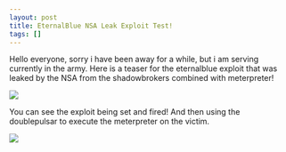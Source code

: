 ```yaml
---
layout: post
title: EternalBlue NSA Leak Exploit Test!
tags: []
---
```

Hello everyone, sorry i have been away for a while, but i am serving currently in the army.
Here is a teaser for the eternalblue exploit that was leaked by the NSA from the shadowbrokers combined with meterpreter!


[![](https://trickster0.files.wordpress.com/2017/04/screenshot-at-2017-04-25-09-26-13.png)](https://trickster0.files.wordpress.com/2017/04/screenshot-at-2017-04-25-09-26-13.png)

You can see the exploit being set and fired! And then using the doublepulsar to execute the meterpreter on the victim.


[![](https://trickster0.files.wordpress.com/2017/04/screenshot-at-2017-04-25-09-28-28.png)](https://trickster0.files.wordpress.com/2017/04/screenshot-at-2017-04-25-09-28-28.png)
